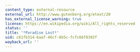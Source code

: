 ```yaml
---
content_type: external-resource
external_url: http://www.gutenberg.org/etext/20
has_external_license_warning: true
license: https://en.wikipedia.org/wiki/All_rights_reserved
status: ''
title: '*Paradise Lost*'
uid: c61fb314-baaf-46cf-8b5c-fcfc66f8392f
wayback_url: ''
---
```

